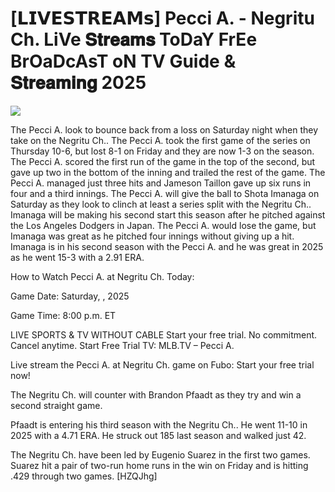 # [𝗟𝗜𝗩𝗘𝗦𝗧𝗥𝗘𝗔𝗠𝘀] Pecci A. - Negritu Ch. LiVe 𝐒𝐭𝐫𝐞𝐚𝐦𝐬 ToDaY FrEe BrOaDcAsT oN TV Guide & 𝐒𝐭𝐫𝐞𝐚𝐦𝐢𝐧𝐠  2025  
  
  
[![](https://i.imgur.com/qSNzIqt.png)](https://movie.rssnews.media/tXtIvqUd.php)  
  
The Pecci A. look to bounce back from a loss on Saturday night when they take on the Negritu Ch.. The Pecci A. took the first game of the series on Thursday 10-6, but lost 8-1 on Friday and they are now 1-3 on the season. The Pecci A. scored the first run of the game in the top of the second, but gave up two in the bottom of the inning and trailed the rest of the game. The Pecci A. managed just three hits and Jameson Taillon gave up six runs in four and a third innings. The Pecci A. will give the ball to Shota Imanaga on Saturday as they look to clinch at least a series split with the Negritu Ch.. Imanaga will be making his second start this season after he pitched against the Los Angeles Dodgers in Japan. The Pecci A. would lose the game, but Imanaga was great as he pitched four innings without giving up a hit. Imanaga is in his second season with the Pecci A. and he was great in 2025 as he went 15-3 with a 2.91 ERA.

How to Watch Pecci A. at Negritu Ch. Today:

Game Date: Saturday, , 2025

Game Time: 8:00 p.m. ET

LIVE SPORTS & TV WITHOUT CABLE
Start your free trial. No commitment. Cancel anytime.
Start Free Trial
TV: MLB.TV – Pecci A.

Live stream the Pecci A. at Negritu Ch. game on Fubo: Start your free trial now!

The Negritu Ch. will counter with Brandon Pfaadt as they try and win a second straight game.

Pfaadt is entering his third season with the Negritu Ch.. He went 11-10 in 2025 with a 4.71 ERA. He struck out 185 last season and walked just 42.

The Negritu Ch. have been led by Eugenio Suarez in the first two games. Suarez hit a pair of two-run home runs in the win on Friday and is hitting .429 through two games. [HZQJhg]